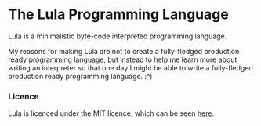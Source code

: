# The Lula Programming Language

Lula is a minimalistic byte-code interpreted programming language.

My reasons for making Lula are not to create a fully-fledged production ready
programming language, but instead to help me learn more about writing an
interpreter so that one day I might be able to write a fully-fledged production
ready programming language. :^)

### Licence

Lula is licenced under the MIT licence, which can be seen [here](https://github.com/Bryce101189/lula-lang/blob/main/LICENSE).
